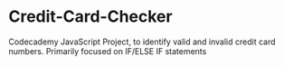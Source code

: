 # Credit-Card-Checker
Codecademy JavaScript Project, to identify valid and invalid credit card numbers.
Primarily focused on IF/ELSE IF statements
